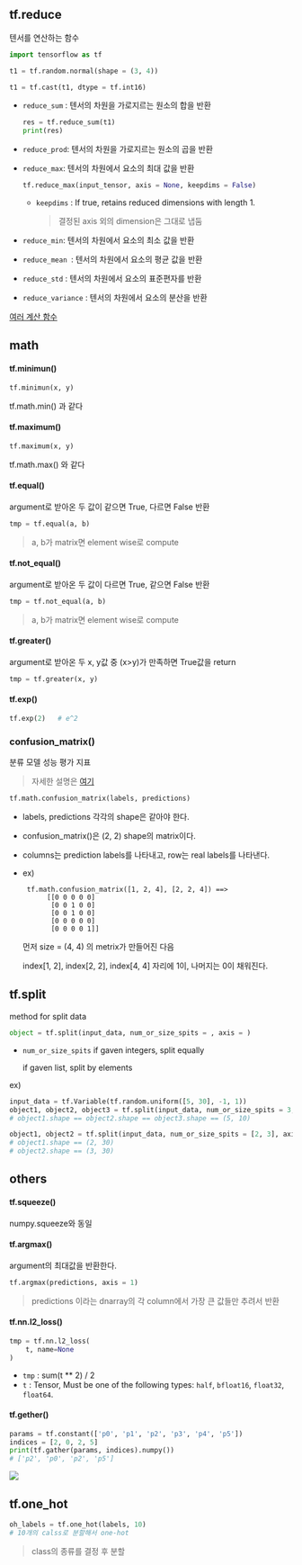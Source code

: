 ## tf.reduce

텐서를 연산하는 함수

```python
import tensorflow as tf

t1 = tf.random.normal(shape = (3, 4))

t1 = tf.cast(t1, dtype = tf.int16)
```

- `reduce_sum` : 텐서의 차원을 가로지르는 원소의 합을 반환

  ```python
  res = tf.reduce_sum(t1)
  print(res)
  ```

- `reduce_prod`: 텐서의 차원을 가로지르는 원소의 곱을 반환

- `reduce_max`: 텐서의 차원에서 요소의 최대 값을 반환

  ```python
  tf.reduce_max(input_tensor, axis = None, keepdims = False)
  ```

  - `keepdims` : If true, retains reduced dimensions with length 1.

    > 결정된 axis 외의 dimension은 그대로 냅둠

- `reduce_min`: 텐서의 차원에서 요소의 최소 값을 반환

- `reduce_mean `: 텐서의 차원에서 요소의 평균 값을 반환

- `reduce_std` : 텐서의 차원에서 요소의 표준편자를 반환

- `reduce_variance` : 텐서의 차원에서 요소의 분산을 반환

[여러 계산 함수](https://m.blog.naver.com/PostView.nhn?blogId=stop2y&logNo=221526715840&proxyReferer=https:%2F%2Fwww.google.com%2F)





## math

#### tf.minimun()

```python
tf.minimun(x, y)
```

tf.math.min() 과 같다



#### tf.maximum()

```python
tf.maximum(x, y)
```

tf.math.max() 와 같다



#### tf.equal()

argument로 받아온 두 값이 같으면 True, 다르면 False 반환

```python
tmp = tf.equal(a, b)
```

> a, b가 matrix면 element wise로 compute



#### tf.not_equal()

argument로 받아온 두 값이 다르면 True, 같으면 False 반환

```python
tmp = tf.not_equal(a, b)
```

> a, b가 matrix면 element wise로 compute



#### tf.greater()

argument로 받아온 두 x, y값 중 (x>y)가 만족하면 True값을 return

```python
tmp = tf.greater(x, y)
```





#### tf.exp()

```python
tf.exp(2)	# e^2
```





### confusion_matrix()

분류 모델 성능 평가 지표

> 자세한 설명은 [여기](https://leedakyeong.tistory.com/entry/%EB%B6%84%EB%A5%98-%EB%AA%A8%EB%8D%B8-%EC%84%B1%EB%8A%A5-%ED%8F%89%EA%B0%80-%EC%A7%80%ED%91%9C-Confusion-Matrix%EB%9E%80-%EC%A0%95%ED%99%95%EB%8F%84Accuracy-%EC%A0%95%EB%B0%80%EB%8F%84Precision-%EC%9E%AC%ED%98%84%EB%8F%84Recall-F1-Score)

```python
tf.math.confusion_matrix(labels, predictions)
```

- labels, predictions 각각의 shape은 같아야 한다.

- confusion_matrix()은 (2, 2) shape의 matrix이다.

- columns는 prediction labels를 나타내고, row는 real labels를 나타낸다.

- ex)

  ```
   tf.math.confusion_matrix([1, 2, 4], [2, 2, 4]) ==>
        [[0 0 0 0 0]
         [0 0 1 0 0]
         [0 0 1 0 0]
         [0 0 0 0 0]
         [0 0 0 0 1]]
  ```

  먼저 size = (4, 4) 의 metrix가 만들어진 다음

  index[1, 2], index[2, 2], index[4, 4] 자리에 1이, 나머지는 0이 채워진다.



## tf.split

method for split data

```python
object = tf.split(input_data, num_or_size_spits = , axis = )
```

- `num_or_size_spits` if gaven integers, split equally

  if gaven list, split by elements

ex)

```python
input_data = tf.Variable(tf.random.uniform([5, 30], -1, 1))
object1, object2, object3 = tf.split(input_data, num_or_size_spits = 3, axis = 1)
# object1.shape == object2.shape == object3.shape == (5, 10)

object1, object2 = tf.split(input_data, num_or_size_spits = [2, 3], axis = 0)
# object1.shape == (2, 30)
# object2.shape == (3, 30)
```









## others

#### tf.squeeze()

numpy.squeeze와 동일



#### tf.argmax()

argument의 최대값을 반환한다.

```python
tf.argmax(predictions, axis = 1)
```

> predictions 이라는 dnarray의 각 column에서 가장 큰 값들만 추려서 반환





#### tf.nn.l2_loss()

```python
tmp = tf.nn.l2_loss(
    t, name=None
)
```

- `tmp` : sum(t ** 2) / 2
- `t` : Tensor,  Must be one of the following types: `half`, `bfloat16`, `float32`, `float64`.





#### tf.gether()

```python
params = tf.constant(['p0', 'p1', 'p2', 'p3', 'p4', 'p5'])
indices = [2, 0, 2, 5]
print(tf.gather(params, indices).numpy())
# ['p2', 'p0', 'p2', 'p5']
```



![](https://www.tensorflow.org/images/Gather.png)



## tf.one_hot

```python
oh_labels = tf.one_hot(labels, 10)
# 10개의 calss로 분할해서 one-hot
```

> class의 종류를 결정 후 분할





